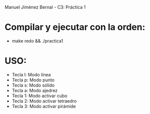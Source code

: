 Manuel Jiménez Bernal - C3: Práctica 1

# Compilar y ejecutar con la orden:
- make redo && ./practica1

# USO:
- Tecla l: Modo línea
- Tecla p: Modo punto
- Tecla s: Modo sólido
- Tecla a: Modo ajedrez
- Tecla 1: Modo activar cubo
- Tecla 2: Modo activar tetraedro
- Tecla 3: Modo activar pirámide